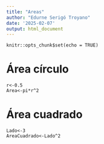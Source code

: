 ```yaml
---
title: "Areas"
author: "Edurne Serigó Troyano"
date: '2025-02-07'
output: html_document
---
```


```{r setup, include=FALSE}
knitr::opts_chunk$set(echo = TRUE)
```

# Área círculo

```{r cars}
r<-0.5
Area<-pi*r^2
```
# Área cuadrado

```{r cars}
Lado<-3
AreaCuadrado<-Lado^2
```
